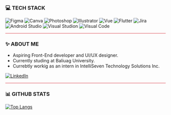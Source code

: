 
### 💻 TECH STACK 
<p>
  <img alt="Figma" src="https://img.shields.io/badge/Figma-D93F48?style=for-the-badge&logo=figma&logoColor=white"/>
  
  <img alt="Canva" src="https://img.shields.io/badge/Canva-D93F48.svg?&style=for-the-badge&logo=Canva&logoColor=white"/>
  
  <img alt="Photoshop" src="https://img.shields.io/badge/Photoshop-D93F48?style=for-the-badge&logo=Adobe%20Photoshop&logoColor=white"/>
    
  <img alt="Illustrator" src="https://img.shields.io/badge/Illustrator-D93F48?style=for-the-badge&logo=adobe%20illustrator&logoColor=white"/>

<img alt="Vue" src="https://img.shields.io/badge/Vue.js-D93F48?style=for-the-badge&logo=vue.js&logoColor=white"/>
    
  <img alt="Flutter" src="https://img.shields.io/badge/Flutter-FF757D?style=for-the-badge&logo=flutter&logoColor=white"/>
    
  <img alt="Jira" src="https://img.shields.io/badge/Jira-FF757D?style=for-the-badge&logo=Jira&logoColor=white"/>

  <img alt="Android Studio" src="https://img.shields.io/badge/Android_Studio-FF757D?style=for-the-badge&logo=android-studio&logoColor=white"/>
    
  <img alt="Visual Studion" src="https://img.shields.io/badge/Visual_Studio-FFEBEB?style=for-the-badge&logo=visual%20studio&logoColor=D93F48"/>
    
  <img alt="Visual Code" src="https://img.shields.io/badge/Visual_Studio_Code-FFEBEB?style=for-the-badge&logo=visual%20studio%20code&logoColor=D93F48"/>
</p>

<hr style="background-color:#D93F48">

### ✨ ABOUT ME

- Aspiring Front-End developer and UI/UX designer.
- Currently studing at Baliuag University.
- Currebtly workig as an intern in IntelliSeven Technology Solutions Inc.

<a href="" alt="">
<img alt="LinkedIn" src="https://img.shields.io/badge/LinkedIn-D93F48?style=for-the-badge&logo=linkedin&logoColor=white"/>
</a>

<hr style="background-color:#D93F48">

### 📊 GITHUB STATS 

[![Top
Langs](https://github-readme-stats.vercel.app/api/top-langs/?username=michinnn&theme=rose)](https://github.com/michinnn)
